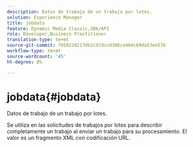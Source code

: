 ```yaml
---
description: Datos de trabajo de un trabajo por lotes.
solution: Experience Manager
title: jobdata
feature: Dynamic Media Classic,SDK/API
role: Developer,Business Practitioner
translation-type: tm+mt
source-git-commit: 7910228217db2c97dccd306ce464c69da53ee576
workflow-type: tm+mt
source-wordcount: '45'
ht-degree: 0%

---
```



# jobdata{#jobdata}

Datos de trabajo de un trabajo por lotes.

Se utiliza en las solicitudes de trabajos por lotes para describir completamente un trabajo al enviar un trabajo para su procesamiento. El valor es un fragmento XML con codificación URL.
